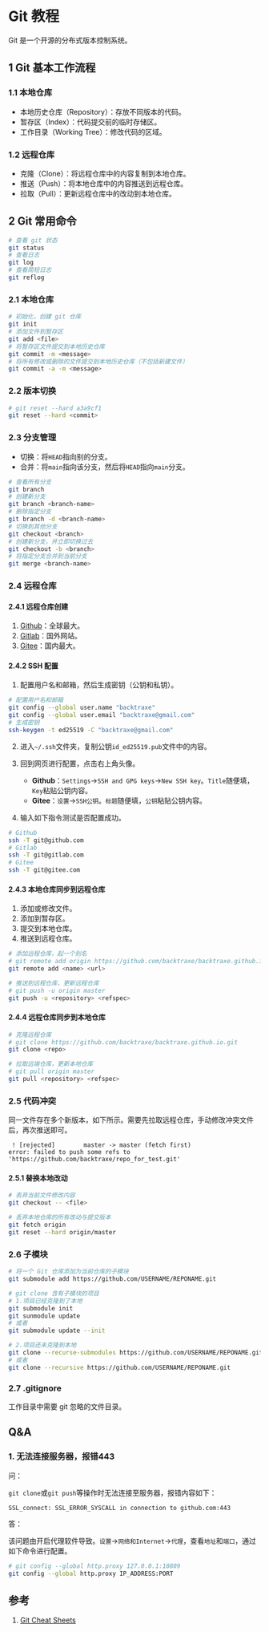 # Git 教程


Git 是一个开源的分布式版本控制系统。

<!--more-->

## 1 Git 基本工作流程

### 1.1 本地仓库

- 本地历史仓库（Repository）：存放不同版本的代码。
- 暂存区（Index）：代码提交前的临时存储区。
- 工作目录（Working Tree）：修改代码的区域。

### 1.2 远程仓库

- 克隆（Clone）：将远程仓库中的内容复制到本地仓库。
- 推送（Push）：将本地仓库中的内容推送到远程仓库。
- 拉取（Pull）：更新远程仓库中的改动到本地仓库。

## 2 Git 常用命令

```bash
# 查看 git 状态
git status
# 查看日志
git log
# 查看简短日志
git reflog
```

### 2.1 本地仓库

```bash
# 初始化，创建 git 仓库
git init
# 添加文件到暂存区
git add <file>
# 将暂存区文件提交到本地历史仓库
git commit -m <message>
# 将所有修改或删除的文件提交到本地历史仓库（不包括新建文件）
git commit -a -m <message>
```

### 2.2 版本切换

```bash
# git reset --hard a3a9cf1
git reset --hard <commit>
```

### 2.3 分支管理

- 切换：将`HEAD`指向别的分支。
- 合并：将`main`指向该分支，然后将`HEAD`指向`main`分支。

```bash
# 查看所有分支
git branch
# 创建新分支
git branch <branch-name>
# 删除指定分支
git branch -d <branch-name>
# 切换到其他分支
git checkout <branch>
# 创建新分支，并立即切换过去
git checkout -b <branch>
# 将指定分支合并到当前分支
git merge <branch-name>
```

### 2.4 远程仓库

#### 2.4.1 远程仓库创建

1. [Github](https://github.com/)：全球最大。
2. [Gitlab](https://about.gitlab.com/)：国外网站。
3. [Gitee](https://gitee.com/)：国内最大。

#### 2.4.2 SSH 配置

1. 配置用户名和邮箱，然后生成密钥（公钥和私钥）。

```bash
# 配置用户名和邮箱
git config --global user.name "backtraxe"
git config --global user.email "backtraxe@gmail.com"
# 生成密钥
ssh-keygen -t ed25519 -C "backtraxe@gmail.com"
```

2. 进入`~/.ssh`文件夹，复制公钥`id_ed25519.pub`文件中的内容。

3. 回到网页进行配置，点击右上角头像。

    - **Github**：`Settings`->`SSH and GPG keys`->`New SSH key`。`Title`随便填，`Key`粘贴公钥内容。
    - **Gitee**：`设置`->`SSH公钥`。`标题`随便填，`公钥`粘贴公钥内容。

4. 输入如下指令测试是否配置成功。

```bash
# Github
ssh -T git@github.com
# Gitlab
ssh -T git@gitlab.com
# Gitee
ssh -T git@gitee.com
```

#### 2.4.3 本地仓库同步到远程仓库

1. 添加或修改文件。
2. 添加到暂存区。
3. 提交到本地仓库。
4. 推送到远程仓库。

```bash
# 添加远程仓库，起一个别名
# git remote add origin https://github.com/backtraxe/backtraxe.github.io.git
git remote add <name> <url>

# 推送到远程仓库，更新远程仓库
# git push -u origin master
git push -u <repository> <refspec>
```

#### 2.4.4 远程仓库同步到本地仓库

```bash
# 克隆远程仓库
# git clone https://github.com/backtraxe/backtraxe.github.io.git
git clone <repo>

# 拉取远端仓库，更新本地仓库
# git pull origin master
git pull <repository> <refspec>
```

### 2.5 代码冲突

同一文件存在多个新版本，如下所示。需要先拉取远程仓库，手动修改冲突文件后，再次推送即可。

```text
 ! [rejected]        master -> master (fetch first)
error: failed to push some refs to 'https://github.com/backtraxe/repo_for_test.git'
```

#### 2.5.1 替换本地改动

```bash
# 丢弃当前文件修改内容
git checkout -- <file>

# 丢弃本地仓库的所有改动与提交版本
git fetch origin
git reset --hard origin/master
```

### 2.6 子模块

```bash
# 将一个 Git 仓库添加为当前仓库的子模块
git submodule add https://github.com/USERNAME/REPONAME.git

# git clone 含有子模块的项目
# 1.项目已经克隆到了本地
git submodule init
git sunmodule update
# 或者
git submodule update --init

# 2.项目还未克隆到本地
git clone --recurse-submodules https://github.com/USERNAME/REPONAME.git
# 或者
git clone --recursive https://github.com/USERNAME/REPONAME.git
```

### 2.7 .gitignore

工作目录中需要 git 忽略的文件目录。

## Q&A

### 1. 无法连接服务器，报错443

问：

`git clone`或`git push`等操作时无法连接至服务器，报错内容如下：

```text
SSL_connect: SSL_ERROR_SYSCALL in connection to github.com:443
```

答：

该问题由开启代理软件导致。`设置`->`网络和Internet`->`代理`，查看`地址`和`端口`，通过如下命令进行配置。

```bash
# git config --global http.proxy 127.0.0.1:10809
git config --global http.proxy IP_ADDRESS:PORT
```

## 参考

1. [Git Cheat Sheets](https://training.github.com/)

